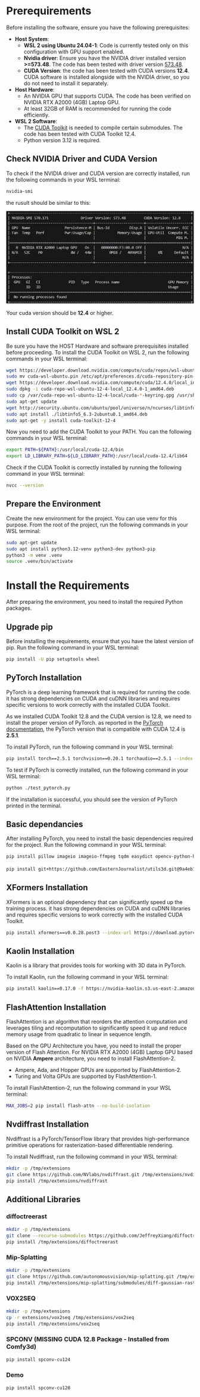 # Prerequirements
Before installing the software, ensure you have the following prerequisites:

- **Host System**: 
    - **WSL 2 using Ubuntu 24.04-1**: Code is currently tested only on this configuration with GPU support enabled.
    - **Nvidia driver**: Ensure you have the NVIDIA driver installed version **>=573.48**. The code has been tested with driver version [573.48](https://www.nvidia.com/en-us/drivers/details/249928/).
    - **CUDA Version**: the code has been tested with CUDA versions **12.4**. CUDA software is installed alongside with the NVIDIA driver, so you do not need to install it separately.
- **Host Hardware**: 
    - An NVIDIA GPU that supports CUDA. The code has been verified on NVIDIA RTX A2000 (4GB) Laptop GPU.
    - At least 32GB of RAM is recommended for running the code efficiently.
- **WSL 2 Software**:   
    - The [CUDA Toolkit](https://developer.nvidia.com/cuda-toolkit-archive) is needed to compile certain submodules. The code has been tested with CUDA Toolkit 12.4.  
    - Python version 3.12 is required.

## Check NVIDIA Driver and CUDA Version
To check if the NVIDIA driver and CUDA version are correctly installed, run the following commands in your WSL terminal:

```bash
nvidia-smi
```
the rusult should be similar to this:

![NVIDIA-SMI](assets/images/nvidia-smi.jpg "NVIDIA Driver and CUDA Version")

Your cuda version should be **12.4** or higher.

## Install CUDA Toolkit on WSL 2
Be sure you have the HOST Hardware and software prerequisites installed before proceeding.
To install the CUDA Toolkit on WSL 2, run the following commands in your WSL terminal:

```bash
wget https://developer.download.nvidia.com/compute/cuda/repos/wsl-ubuntu/x86_64/cuda-wsl-ubuntu.pin
sudo mv cuda-wsl-ubuntu.pin /etc/apt/preferences.d/cuda-repository-pin-600
wget https://developer.download.nvidia.com/compute/cuda/12.4.0/local_installers/cuda-repo-wsl-ubuntu-12-4-local_12.4.0-1_amd64.deb
sudo dpkg -i cuda-repo-wsl-ubuntu-12-4-local_12.4.0-1_amd64.deb
sudo cp /var/cuda-repo-wsl-ubuntu-12-4-local/cuda-*-keyring.gpg /usr/share/keyrings/
sudo apt-get update
wget http://security.ubuntu.com/ubuntu/pool/universe/n/ncurses/libtinfo5_6.3-2ubuntu0.1_amd64.deb
sudo apt install ./libtinfo5_6.3-2ubuntu0.1_amd64.deb
sudo apt-get -y install cuda-toolkit-12-4
```

Now you need to add the CUDA Toolkit to your PATH. You can the following commands in your WSL terminal:

```bash
export PATH=${PATH}:/usr/local/cuda-12.4/bin
export LD_LIBRARY_PATH=${LD_LIBRARY_PATH}:/usr/local/cuda-12.4/lib64
```

Check if the CUDA Toolkit is correctly installed by running the following command in your WSL terminal:

```bash
nvcc --version  
```

## Prepare the Environment

Create the new environment for the project. You can use venv for this purpose.
From the root of the project, run the following commands in your WSL terminal:

```bash
sudo apt-get update
sudo apt install python3.12-venv python3-dev python3-pip
python3 -m venv .venv
source .venv/bin/activate
```

# Install the Requirements
After preparing the environment, you need to install the required Python packages.

## Upgrade pip

Before installing the requirements, ensure that you have the latest version of pip. Run the following command in your WSL terminal:

```bash
pip install -U pip setuptools wheel
```

## PyTorch Installation
PyTorch is a deep learning framework that is required for running the code. it has strong dependencies on CUDA and cuDNN libraries and requires specific versions to work correctly with the installed CUDA Toolkit.

As we installed CUDA Toolkit 12.8 and the CUDA version is 12.8, we need to install the proper version of PyTorch. as reported in the [PyTorch documentation](https://pytorch.org/get-started/locally/), the PyTorch version that is compatible with CUDA 12.4 is **2.5.1**.

To install PyTorch, run the following command in your WSL terminal:

```bash
pip install torch==2.5.1 torchvision==0.20.1 torchaudio==2.5.1 --index-url https://download.pytorch.org/whl/cu124
```
To test if PyTorch is correctly installed, run the following command in your WSL terminal:

```bash
python ./test_pytorch.py
```
If the installation is successful, you should see the version of PyTorch printed in the terminal.


## Basic dependancies

After installing PyTorch, you need to install the basic dependencies required for the project. Run the following command in your WSL terminal:

```bash
pip install pillow imageio imageio-ffmpeg tqdm easydict opencv-python-headless scipy ninja rembg onnxruntime trimesh open3d xatlas pyvista pymeshfix igraph transformers

pip install git+https://github.com/EasternJournalist/utils3d.git@9a4eb15e4021b67b12c460c7057d642626897ec8
```
## XFormers Installation
XFormers is an optional dependency that can significantly speed up the training process. it has strong dependencies on CUDA and cuDNN libraries and requires specific versions to work correctly with the installed CUDA Toolkit.

```bash
pip install xformers==v0.0.28.post3 --index-url https://download.pytorch.org/whl/cu124
```

## Kaolin Installation
Kaolin is a library that provides tools for working with 3D data in PyTorch.

To install Kaolin, run the following command in your WSL terminal:

```bash
pip install kaolin==0.17.0 -f https://nvidia-kaolin.s3.us-east-2.amazonaws.com/torch-2.5.1_cu124.html
```

## FlashAttention Installation
FlashAttention is an algorithm that reorders the attention computation and leverages tiling and recomputation to significantly speed it up and reduce memory usage from quadratic to linear in sequence length.

Based on the GPU Architecture you have, you need to install the proper version of Flash Attention.
For NVIDIA RTX A2000 (4GB) Laptop GPU based on NVIDIA **Ampere** architecture, you need to install FlashAttention-2.

- Ampere, Ada, and Hopper GPUs are supported by FlashAttention-2.
- Turing and Volta GPUs are supported by FlashAttention-1.

To install FlashAttention-2, run the following command in your WSL terminal:

```bash
MAX_JOBS=2 pip install flash-attn --no-build-isolation
```

## Nvdiffrast Installation
Nvdiffrast is a PyTorch/TensorFlow library that provides high-performance primitive operations for rasterization-based differentiable rendering.

To install Nvdiffrast, run the following command in your WSL terminal:

```bash
mkdir -p /tmp/extensions
git clone https://github.com/NVlabs/nvdiffrast.git /tmp/extensions/nvdiffrast
pip install /tmp/extensions/nvdiffrast
```

## Additional Libraries

### diffoctreerast

```bash
mkdir -p /tmp/extensions
git clone --recurse-submodules https://github.com/JeffreyXiang/diffoctreerast.git /tmp/extensions/diffoctreerast
pip install /tmp/extensions/diffoctreerast
```

### Mip-Splatting
```bash
mkdir -p /tmp/extensions
git clone https://github.com/autonomousvision/mip-splatting.git /tmp/extensions/mip-splatting
pip install /tmp/extensions/mip-splatting/submodules/diff-gaussian-rasterization/
```

### VOX2SEQ 
```bash
mkdir -p /tmp/extensions
cp -r extensions/vox2seq /tmp/extensions/vox2seq
pip install /tmp/extensions/vox2seq
```

### SPCONV (MISSING CUDA 12.8 Package - Installed from Comfy3d)
```bash
pip install spconv-cu124
```

### Demo
```bash
pip install spconv-cu128
```
